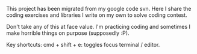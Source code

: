 
This project has been migrated from my google code svn. Here I share the coding exercises and libraries I write on my own to solve coding contest.

Don't take any of this at face value. I'm  practicing coding and sometimes I make horrible things on purpose (supposedly :P).

Key shortcuts:
  cmd + shift + e: toggles focus terminal / editor.
